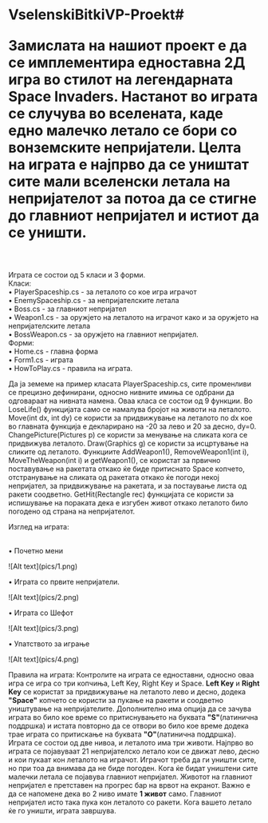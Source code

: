# VselenskiBitkiVP-Proekt# <p>Замислата на нашиот проект е да се имплементира едноставна 2Д игра во стилот на легендарната Space Invaders. Настанот во играта се случува во вселената, каде едно малечко летало се бори со вонземските непријатели. Целта на играта е најпрво да се уништат сите мали вселенски летала на непријателот за потоа да се стигне до главниот непријател и истиот да се уништи.</p>
</br>
<p>Играта се состои од 5 класи и 3 форми.</br>	Класи:</br>
•	PlayerSpaceship.cs - за леталото со кое игра играчот</br>
•	EnemySpaceship.cs - за непријателските летала</br>
•	Boss.cs - за главниот непријател</br>
•	Weapon1.cs - за оружјето на леталото на играчот како и за оружјето на непријателските летала</br>
•	BossWeapon.cs - за оружјето на главниот непријател.</br>
	Форми:</br>
•	Home.cs - главна форма</br>
•	Form1.cs - играта</br>
•	HowToPlay.cs - правила на играта.</p>

<p>Да ја земеме на пример класата PlayerSpaceship.cs, сите променливи се прецизно дефинирани, односно нивните имиња се одбрани да одговараат на нивната намена. Оваа класа се состои од 9 функции. Во LoseLife() функцијата само се намалува бројот на животи на леталото. Move(int dx, int dy) се користи за придвижување на леталото по dx кое во главната функција е декларирано на -20 за лево и 20 за десно, dy=0. ChangePicture(Pictures p) се користи за менување на сликата кога се придвижува леталото. Draw(Graphics g) се користи за исцртување на сликите од леталото. Функциите AddWeapon1(), RemoveWeapon1(int i), MoveTheWeapon(int i) и getWeapon1(), се користат за првично поставување на ракетата откако ќе биде притиснато Space копчето, отстранување на сликата од ракетата откако ќе погоди некој непријател, за придвижување на ракетата, и за постаување листа од ракети соодветно. GetHit(Rectangle rec) функцијата се користи за испишување на пораката дека е изгубен живот откако леталото било погодено од страна на непријателот. </p>
<p>Изглед на играта:</p></br>
•	Почетно мени
</p>
![Alt text](pics/1.png)
<p>
•	Играта со првите непријатели.
</p>
![Alt text](pics/2.png)
<p>
•	Играта со Шефот
</p>
![Alt text](pics/3.png)
<p>
•	Упатството за играње
</p>
![Alt text](pics/4.png)
</br>
<p>Правила на играта:
	Контролите на играта се едноставни, односно оваа игра се игра со три копчиња, Left Key, Right Key и Space. <b>Left Key</b> и <b>Right Key</b> се користат за придвижување на леталото лево и десно, додека <b>"Space"</b> копчето се користи за пукање на ракети и соодветно уништување на непријателите. Дополнително има опција да се зачува играта во било кое време со притиснувањето на буквата <b>"S"</b>(латинична поддршка) и истата повторно да се отвори во било кое време додека трае играта со притискање на буквата <b>"O"</b>(латинична поддршка). Играта се состои од две нивоa, и леталото има три животи. Најпрво во играта се појавуваат 21 непријателско летало кои се движат лево, десно и кои пукаат кон леталото на играчот. Играчот треба да ги уништи сите, но при тоа да внимава да не биде погоден. Кога ќе бидат уништени сите малечки летала се појавува главниот непријател. Животот на главниот непријател е претставен на прогрес бар на врвот на екранот. Важно е да се напомене дека во 2 ниво имате <b>1 живот</b> само. Главниот непријател исто така пука кон леталото со ракети. Кога вашето летало ќе го уништи, играта завршува.
</p>
